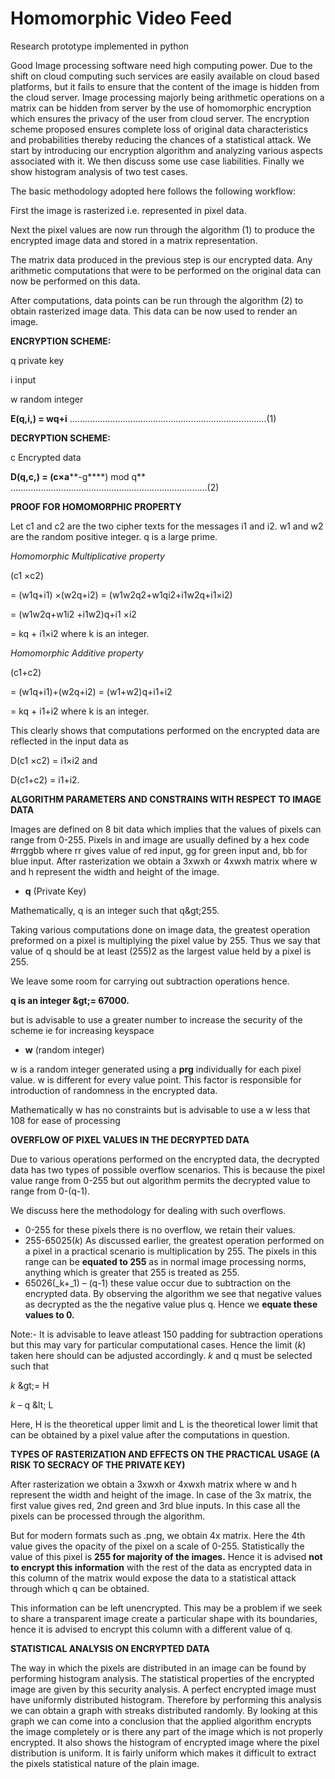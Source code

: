 # Homomorphic Video Feed
Research prototype implemented in python


Good Image processing software need high computing power. Due to the shift on cloud computing such services are easily available on cloud based platforms, but it fails to ensure that the content of the image is hidden from the cloud server. Image processing majorly being arithmetic operations on a matrix can be hidden from server by the use of homomorphic encryption which ensures the privacy of the user from cloud server. The encryption scheme proposed ensures complete loss of original data characteristics and probabilities thereby reducing the chances of a statistical attack. We start by introducing our encryption algorithm and analyzing various aspects associated with it. We then discuss some use case liabilities. Finally we show histogram analysis of two test cases.


The basic methodology adopted here follows the following workflow:

First the image is rasterized i.e. represented in pixel data.

Next the pixel values are now run through the algorithm (1) to produce the encrypted image data and stored in a matrix representation.

The matrix data produced in the previous step is our encrypted data. Any arithmetic computations that were to be performed on the original data can now be performed on this data.

After computations, data points can be run through the algorithm (2) to obtain rasterized image data. This data can be now used to render an image.

**ENCRYPTION SCHEME:**

q private key

i input

w random integer

**E(q,i,) = wq+i** ……………………………………………………………………(1)

**DECRYPTION SCHEME:**

c Encrypted data

**D(q,c,) = (c×a****-g****) mod q** ……………………………………………………………………(2)

**PROOF FOR HOMOMORPHIC PROPERTY**

Let c1 and c2 are the two cipher texts for the messages i1 and i2. w1 and w2 are the random positive integer. q is a large prime.

_Homomorphic Multiplicative property_

(c1 ×c2)

= (w1q+i1) ×(w2q+i2) = (w1w2q2+w1qi2+i1w2q+i1×i2)

= (w1w2q+w1i2 +i1w2)q+i1 ×i2

= kq + i1×i2 where k is an integer.

_Homomorphic Additive property_

(c1+c2)

= (w1q+i1)+(w2q+i2) = (w1+w2)q+i1+i2

= kq + i1+i2 where k is an integer.

This clearly shows that computations performed on the encrypted data are reflected in the input data as

D(c1 ×c2) = i1×i2 and

D(c1+c2) = i1+i2.

**ALGORITHM PARAMETERS AND CONSTRAINS WITH RESPECT TO IMAGE DATA**

Images are defined on 8 bit data which implies that the values of pixels can range from 0-255. Pixels in and image are usually defined by a hex code #rrggbb where rr gives value of red input, gg for green input and, bb for blue input. After rasterization we obtain a 3xwxh or 4xwxh matrix where w and h represent the width and height of the image.

- **q** (Private Key)

Mathematically, q is an integer such that q\&gt;255.

Taking various computations done on image data, the greatest operation preformed on a pixel is multiplying the pixel value by 255. Thus we say that value of q should be at least (255)2 as the largest value held by a pixel is 255.

We leave some room for carrying out subtraction operations hence.

**q is an integer \&gt;= 67000.**

but is advisable to use a greater number to increase the security of the scheme ie for increasing keyspace

- **w** (random integer)

w is a random integer generated using a **prg** individually for each pixel value. w is different for every value point. This factor is responsible for introduction of randomness in the encrypted data.

Mathematically w has no constraints but is advisable to use a w less that 108 for ease of processing

**OVERFLOW OF PIXEL VALUES IN THE DECRYPTED DATA**

Due to various operations performed on the encrypted data, the decrypted data has two types of possible overflow scenarios. This is because the pixel value range from 0-255 but out algorithm permits the decrypted value to range from 0-(q-1).

We discuss here the methodology for dealing with such overflows.

- 0-255 for these pixels there is no overflow, we retain their values.
- 255-65025(_k_) As discussed earlier, the greatest operation performed on a pixel in a practical scenario is multiplication by 255. The pixels in this range can be **equated to 255** as in normal image processing norms, anything which is greater that 255 is treated as 255.
- 65026(_k+_1) – (q-1) these value occur due to subtraction on the encrypted data. By observing the algorithm we see that negative values as decrypted as the the negative value plus q. Hence we **equate these values to 0.**

Note:- It is advisable to leave atleast 150 padding for subtraction operations but this may vary for particular computational cases. Hence the limit (_k_) taken here should can be adjusted accordingly. _k_ and q must be selected such that

_k_ \&gt;= H

_k –_ q \&lt; L

Here, H is the theoretical upper limit and L is the theoretical lower limit that can be obtained by a pixel value after the computations in question.

**TYPES OF RASTERIZATION AND EFFECTS ON THE PRACTICAL USAGE (A RISK TO SECRACY OF THE PRIVATE KEY)**

After rasterization we obtain a 3xwxh or 4xwxh matrix where w and h represent the width and height of the image. In case of the 3x matrix, the first value gives red, 2nd green and 3rd blue inputs. In this case all the pixels can be processed through the algorithm.

But for modern formats such as .png, we obtain 4x matrix. Here the 4th value gives the opacity of the pixel on a scale of 0-255. Statistically the value of this pixel is **255 for majority of the images.** Hence it is advised **not to encrypt this information** with the rest of the data as encrypted data in this column of the matrix would expose the data to a statistical attack through which q can be obtained.

This information can be left unencrypted. This may be a problem if we seek to share a transparent image create a particular shape with its boundaries, hence it is advised to encrypt this column with a different value of q.

**STATISTICAL ANALYSIS ON ENCRYPTED DATA**

The way in which the pixels are distributed in an image can be found by performing histogram analysis. The statistical properties of the encrypted image are given by this security analysis. A perfect encrypted image must have uniformly distributed histogram. Therefore by performing this analysis we can obtain a graph with streaks distributed randomly. By looking at this graph we can come into a conclusion that the applied algorithm encrypts the image completely or is there any part of the image which is not properly encrypted. It also shows the histogram of encrypted image where the pixel distribution is uniform. It is fairly uniform which makes it difficult to extract the pixels statistical nature of the plain image.

